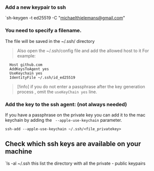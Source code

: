 ### Add a new keypair to ssh
`sh-keygen -t ed25519 -C "michaelthielemans@gmail.com"

### You need to specify a filename.
 The file will be saved in the ~/.ssh/ directory

> Also open the ~/.ssh/config file and add the allowed host to it
 For example:
```text
  Host github.com
  AddKeysToAgent yes
  UseKeychain yes
  IdentityFile ~/.ssh/id_ed25519
```

>[!info] if you do not enter a passphrase after the key generation process , omit the `useKeyChain yes` line.


### Add the key to the ssh agent: (not always needed)
If you have a passphrase on the private key you can add it to the mac keychain by adding the ` --apple-use-keychain` parameter.
```shell
ssh-add --apple-use-keychain ~/.ssh/<file_privatekey>
```

## Check which ssh keys are available on your machine
`ls -al ~/.ssh
this list the directory with all the private - public keypairs